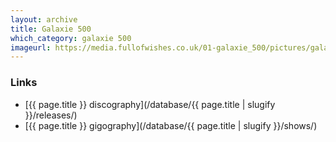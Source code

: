 ```yaml
---
layout: archive
title: Galaxie 500
which_category: galaxie 500
imageurl: https://media.fullofwishes.co.uk/01-galaxie_500/pictures/galaxie-500-home-img.jpg
---
```

### Links
 - [{{ page.title }} discography](/database/{{ page.title | slugify }}/releases/)
 - [{{ page.title }} gigography](/database/{{ page.title | slugify }}/shows/)

